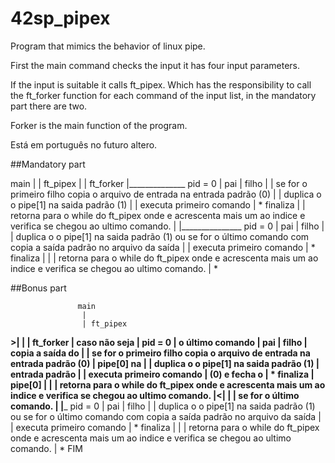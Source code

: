 # 42sp_pipex

Program that mimics the behavior of linux pipe.

First the main command checks the input it has four input parameters.

If the input is suitable it calls ft_pipex. Which has the responsibility to call the ft_forker function for each command of the input list, in the mandatory part there are two.

Forker is the main function of the program. 

Está em português no futuro altero.

##Mandatory part

 main
  |
  | ft_pipex
  |
  | ft_forker
  |______________ pid = 0
  | pai          | filho
  |              | se for o primeiro filho copia o arquivo de entrada na entrada padrão (0)
  |              | duplica o o pipe[1] na saida padrão (1)
  |              | executa primeiro comando
  |              * finaliza
  |
  | retorna para o while do ft_pipex onde e acrescenta mais um ao indice e verifica se chegou ao ultimo comando.
  |
  |_______________ pid = 0
  | pai           | filho
  |               | duplica o o pipe[1] na saida padrão (1) ou se for o último comando com copia a saída padrão no arquivo da saída
  |               | executa primeiro comando
  |               * finaliza
  |
  |
  |  retorna para o while do ft_pipex onde e acrescenta mais um ao indice e verifica se chegou ao ultimo comando.
  |
  *
  
  
  ##Bonus part

                   main
                    |
                    | ft_pipex
 __________________>|
|                   | ft_forker
| caso não seja     |______________ pid = 0
| o último comando  | pai          | filho
| copia a saída do  |              | se for o primeiro filho copia o arquivo de entrada na entrada padrão (0)
| pipe[0] na        |              | duplica o o pipe[1] na saida padrão (1)
| entrada padrão    |              | executa primeiro comando
| (0) e fecha o     |              * finaliza
| pipe[0]           |
|                   | retorna para o while do ft_pipex onde e acrescenta mais um ao indice e verifica se chegou ao ultimo comando.
|__________________<|
                    |
                    | se for o último comando.
                    |
                    |_______________ pid = 0
                    | pai           | filho
                    |               | duplica o o pipe[1] na saida padrão (1) ou se for o último comando com copia a saída padrão no arquivo da saída
                    |               | executa primeiro comando
                    |               * finaliza
                    |
                    |
                    |  retorna para o while do ft_pipex onde e acrescenta mais um ao indice e verifica se chegou ao ultimo comando.
                    |
                    *
                   FIM
